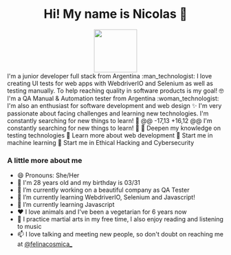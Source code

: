 <h1 align=center>Hi! My name is Nicolas 👋</h1>
<div id="header" align="center">
  <img src="https://media.giphy.com/media/M9gbBd9nbDrOTu1Mqx/giphy.gif" width="100"/>
</div>
I'm a junior developer full stack from Argentina :man_technologist:  
I love creating UI tests for web apps with WebdriverIO and Selenium as well as testing manually. To help reaching quality in software products is my goal! 🤓  
I'm a QA Manual & Automation tester from Argentina :woman_technologist:  
I'm also an enthusiast for software development and web design ✨  
I'm very passionate about facing challenges and learning new technologies.  
I'm constantly searching for new things to learn!  🧠
@@ -17,13 +16,12 @@ I'm constantly searching for new things to learn!  🧠
💛 Deepen my knowledge on testing technologies  
💚 Learn more about web development  
🧡 Start me in machine learning  
💜 Start me in Ethical Hacking and Cybersecurity  

### A little more about me
- 😄 Pronouns: She/Her
- 🎂 I'm 28 years old and my birthday is 03/31
- 🔭 I’m currently working on a beautiful company as QA Tester
- 🌱 I’m currently learning WebdriverIO, Selenium and Javascript!
- 🌱 I’m currently learning Javascript
- ❤️ I love animals and I've been a vegetarian for 6 years now
- 🥋 I practice martial arts in my free time, I also enjoy reading and listening to music
- 📫 I love talking and meeting new people, so don't doubt on reaching me at [@felinacosmica_](https://www.instagram.com/felinacosmica_/)
